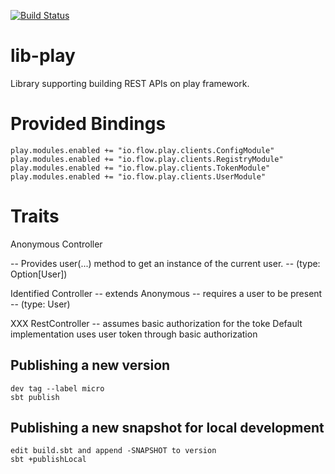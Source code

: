 [![Build Status](https://travis-ci.com/flowcommerce/lib-play.svg?token=8bzVqzHy6JVEQr9mN9hx&branch=master)](https://travis-ci.com/flowcommerce/lib-play)

# lib-play
Library supporting building REST APIs on play framework.

# Provided Bindings

    play.modules.enabled += "io.flow.play.clients.ConfigModule"
    play.modules.enabled += "io.flow.play.clients.RegistryModule"
    play.modules.enabled += "io.flow.play.clients.TokenModule"
    play.modules.enabled += "io.flow.play.clients.UserModule"

# Traits

  Anonymous Controller

   -- Provides user(...) method to get an instance of the current
      user.
    -- (type: Option[User])
    
  Identified Controller
    -- extends Anonymous
    -- requires a user to be present
    -- (type: User)

  XXX RestController
    -- assumes basic authorization for the toke
       Default implementation uses user token through basic
       authorization

## Publishing a new version

    dev tag --label micro
    sbt publish

## Publishing a new snapshot for local development

    edit build.sbt and append -SNAPSHOT to version
    sbt +publishLocal


